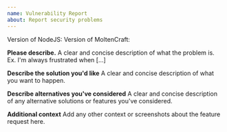 ```yaml
---
name: Vulnerability Report
about: Report security problems
---
```


<!--
If you need help with moltenCraft installation or usage, please go to the moltenCraft Discord server instead:
  https://discord.gg/{code}
This issue template is only for vulnerability reports. You won't receive any basic help here.
-->

Version of NodeJS:
Version of MoltenCraft:

**Please describe.**
A clear and concise description of what the problem is. Ex. I'm always frustrated when [...]

**Describe the solution you'd like**
A clear and concise description of what you want to happen.

**Describe alternatives you've considered**
A clear and concise description of any alternative solutions or features you've considered.

**Additional context**
Add any other context or screenshots about the feature request here.

